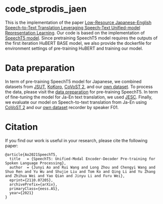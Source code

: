 # code_stprodis_jaen

This is the implementation of the paper [Low-Resource Japanese-English Speech-to-Text Translation Leveraging Speech-Text Unified-model Representation Learning](https://sigul-2023.ilc.cnr.it/wp-content/uploads/2023/08/29_Paper.pdf). Our code is based on the implementation of [SpeechT5 model](https://github.com/microsoft/SpeechT5/tree/main/SpeechT5). Since pretraining SpeechT5 model requires the outputs of the first iteration HuBERT BASE model, we also provide the dockerfile for environment settings of pre-training HuBERT and training our model.
# Data preparation
In term of pre-training SpeechT5 model for Japanese, we combined datasets from [JSUT](https://sites.google.com/site/shinnosuketakamichi/publication/jsut), [KoKoro](https://github.com/kaiidams/Kokoro-Speech-Dataset), [CoVoST 2](https://github.com/facebookresearch/covost), and our [own dataset](https://github.com/ha3ci-lab/data_stprodis_jaen). To process the data, please visit the [data preparation](https://github.com/microsoft/SpeechT5/tree/main/SpeechT5#speech-data-and-s2t-data) for pre-training SpeechT5.
In term of fine-tuning the model for Ja-En text translation, we used [JESC](https://nlp.stanford.edu/projects/jesc/index_ja.html).
Finally, we evaluate our model on Speech-to-text translation from Ja-En using [CoVoST 2](https://github.com/facebookresearch/covost) and our [own dataset](https://github.com/ha3ci-lab/data_stprodis_jaen) recorder by speaker F01.

# Citation
If you find our work is useful in your research, please cite the following paper:
```
@article{Ao2021SpeechT5,
  title   = {SpeechT5: Unified-Modal Encoder-Decoder Pre-training for Spoken Language Processing},
  author  = {Junyi Ao and Rui Wang and Long Zhou and Chengyi Wang and Shuo Ren and Yu Wu and Shujie Liu and Tom Ko and Qing Li and Yu Zhang and Zhihua Wei and Yao Qian and Jinyu Li and Furu Wei},
  eprint={2110.07205},
  archivePrefix={arXiv},
  primaryClass={eess.AS},
  year={2021}
}
```
